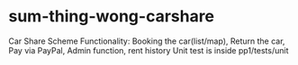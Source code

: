 # sum-thing-wong-carshare
Car Share Scheme
Functionality: Booking the car(list/map), Return the car, Pay via PayPal, Admin function, rent history
Unit test is inside pp1/tests/unit